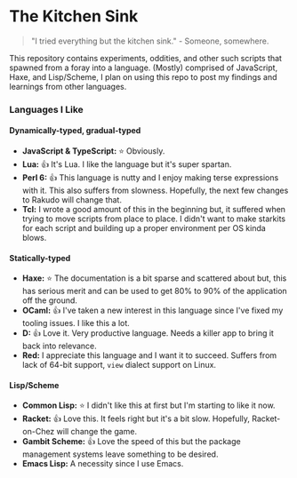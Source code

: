 # The Kitchen Sink
> "I tried everything but the kitchen sink." - Someone, somewhere.

This repository contains experiments, oddities, and other such scripts that spawned from a foray into a language. (Mostly) comprised of JavaScript, Haxe, and Lisp/Scheme, I plan on using this repo to post my findings and learnings from other languages.

### Languages I Like

#### Dynamically-typed, gradual-typed
- **JavaScript & TypeScript:** :star: Obviously.
- **Lua:** :+1: It's Lua. I like the language but it's super spartan.
- **Perl 6:** :+1: This language is nutty and I enjoy making terse expressions with it. This also suffers from slowness. Hopefully, the next few changes to Rakudo will change that.
- **Tcl:** I wrote a good amount of this in the beginning but, it suffered when trying to move scripts from place to place. I didn't want to make starkits for each script and building up a proper environment per OS kinda blows.

#### Statically-typed
- **Haxe:** :star: The documentation is a bit sparse and scattered about but, this has serious merit and can be used to get 80% to 90% of the application off the ground.
- **OCaml:** :+1: I've taken a new interest in this language since I've fixed my tooling issues. I like this a lot. 
- **D:** :+1: Love it. Very productive language. Needs a killer app to bring it back into relevance.
- **Red:** I appreciate this language and I want it to succeed. Suffers from lack of 64-bit support, `view` dialect support on Linux.

#### Lisp/Scheme
- **Common Lisp:** :star: I didn't like this at first but I'm starting to like it now.
- **Racket:** :+1: Love this. It feels right but it's a bit slow. Hopefully, Racket-on-Chez will change the game.
- **Gambit Scheme:** :+1: Love the speed of this but the package management systems leave something to be desired.
- **Emacs Lisp:** A necessity since I use Emacs.
